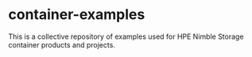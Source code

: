 # container-examples
This is a collective repository of examples used for HPE Nimble Storage container products and projects.
